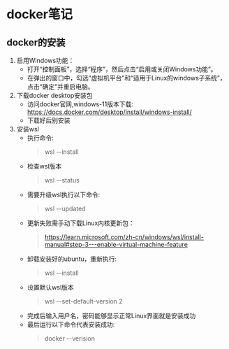 # docker笔记
## docker的安装
1. 启用Windows功能：
   * 打开“控制面板”，选择“程序”，然后点击“启用或关闭Windows功能”。
   * 在弹出的窗口中，勾选“虚拟机平台”和“适用于Linux的windows子系统”，点击“确定”并重启电脑。
2. 下载docker desktop安装包
   * 访问docker官网,windows-11版本下载: https://docs.docker.com/desktop/install/windows-install/
   * 下载好后别安装
3. 安装wsl
   * 执行命令:
        >wsl --install
    * 检查wsl版本
        >wsl --status
    * 需要升级wsl执行以下命令:
        >wsl --updated
    * 更新失败需手动下载Linux内核更新包：
        >https://learn.microsoft.com/zh-cn/windows/wsl/install-manual#step-3---enable-virtual-machine-feature
    * 卸载安装好的ubuntu，重新执行:
        >wsl --install
    * 设置默认wsl版本
        >wsl --set-default-version 2 
    * 完成后输入用户名，密码能够显示正常Linux界面就是安装成功
    * 最后运行以下命令代表安装成功:
        >docker --verision         